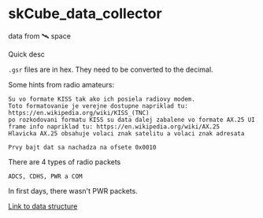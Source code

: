 # skCube_data_collector
data from 🛰 space

Quick desc

`.gsr` files are in hex.
They need to be converted to the decimal.

Some hints from radio amateurs:
```
Su vo formate KISS tak ako ich posiela radiovy modem.
Toto formatovanie je verejne dostupne napriklad tu: https://en.wikipedia.org/wiki/KISS_(TNC)
po rozkodovani formatu KISS su data dalej zabalene vo formate AX.25 UI frame info napriklad tu: https://en.wikipedia.org/wiki/AX.25
Hlavicka AX.25 obsahuje volaci znak satelitu a volaci znak adresata

Prvy bajt dat sa nachadza na ofsete 0x0010
```

There are 4 types of radio packets

`ADCS, CDHS, PWR a COM`

In first days, there wasn't PWR packets.

[Link to data structure](https://goo.gl/f6Tv99)
